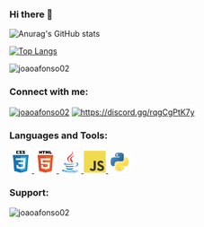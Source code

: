 ### Hi there 👋


![Anurag's GitHub stats](https://github-readme-stats.vercel.app/api?username=joaoafonso02&show_icons=true&theme=dark&icon_color=FFFFFF&title_color=1CD7B9&border_color=1CD7B9&text_color=575757) <!-- tokyonight -->

[![Top Langs](https://github-readme-stats.vercel.app/api/top-langs/?username=joaoafonso02&layout=compact&hide=HTML&langs_count=6&theme=dark&&title_color=1CD7B9&border_color=1CD7B9)](https://github.com/anuraghazra/github-readme-stats)

<p align="left"> <img src="https://komarev.com/ghpvc/?username=joaoafonso02&label=Profile%20views&color=0e75b6&style=flat" alt="joaoafonso02" /> </p>


<h3 align="left">Connect with me:</h3>
<p align="left">
<a href="https://linkedin.com/in/joaoafonso02" target="blank"><img align="center" src="https://raw.githubusercontent.com/rahuldkjain/github-profile-readme-generator/master/src/images/icons/Social/linked-in-alt.svg" alt="joaoafonso02" height="30" width="40" /></a>
<a href="https://discord.gg/https://discord.gg/rqgCgPtK7y" target="blank"><img align="center" src="https://raw.githubusercontent.com/rahuldkjain/github-profile-readme-generator/master/src/images/icons/Social/discord.svg" alt="https://discord.gg/rqgCgPtK7y" height="30" width="40" /></a>
</p>

<h3 align="left">Languages and Tools:</h3>
<p align="left"> <a href="https://www.w3schools.com/css/" target="_blank" rel="noreferrer"> <img src="https://raw.githubusercontent.com/devicons/devicon/master/icons/css3/css3-original-wordmark.svg" alt="css3" width="40" height="40"/> </a> <a href="https://www.w3.org/html/" target="_blank" rel="noreferrer"> <img src="https://raw.githubusercontent.com/devicons/devicon/master/icons/html5/html5-original-wordmark.svg" alt="html5" width="40" height="40"/> </a> <a href="https://www.java.com" target="_blank" rel="noreferrer"> <img src="https://raw.githubusercontent.com/devicons/devicon/master/icons/java/java-original.svg" alt="java" width="40" height="40"/> </a> <a href="https://developer.mozilla.org/en-US/docs/Web/JavaScript" target="_blank" rel="noreferrer"> <img src="https://raw.githubusercontent.com/devicons/devicon/master/icons/javascript/javascript-original.svg" alt="javascript" width="40" height="40"/> </a> <a href="https://www.python.org" target="_blank" rel="noreferrer"> <img src="https://raw.githubusercontent.com/devicons/devicon/master/icons/python/python-original.svg" alt="python" width="40" height="40"/> </a> </p>

<h3 align="left">Support:</h3>
<p><a href="https://www.buymeacoffee.com/joaoafonso02"> <img align="left" src="https://cdn.buymeacoffee.com/buttons/v2/default-yellow.png" height="50" width="210" alt="joaoafonso02" /></a></p><br><br>


